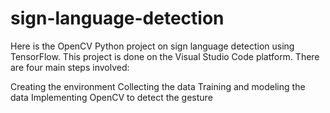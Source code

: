 # sign-language-detection

Here is the OpenCV Python project on sign language detection using TensorFlow. This project is done on the Visual Studio Code platform. There are four main steps involved:

Creating the environment
Collecting the data
Training and modeling the data
Implementing OpenCV to detect the gesture


